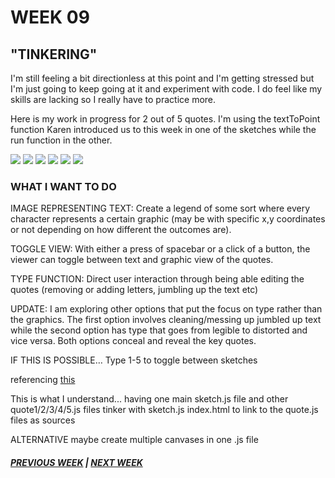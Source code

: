 # WEEK 09 

## "TINKERING" 

I'm still feeling a bit directionless at this point and I'm getting stressed but I'm just going to keep going at it and experiment with code. I do feel like my skills are lacking so I really have to practice more. 

Here is my work in progress for 2 out of 5 quotes. I'm using the textToPoint function Karen introduced us to this week in one of the sketches while the run function in the other. 

<img src="tp1">
<img src="tp2">
<img src="tp3">
<img src="tp4">


<img src="run1">
<img src="run2">



### WHAT I WANT TO DO 
IMAGE REPRESENTING TEXT: Create a legend of some sort where every character represents a certain graphic (may be with specific x,y coordinates or not depending on how different the outcomes are).

TOGGLE VIEW: With either a press of spacebar or a click of a button, the viewer can toggle between text and graphic view of the quotes.

TYPE FUNCTION: Direct user interaction through being able editing the quotes (removing or adding letters, jumbling up the text etc) 

UPDATE: I am exploring other options that put the focus on type rather than the graphics. The first option involves cleaning/messing up jumbled up text while the second option has type that goes from legible to distorted and vice versa. Both options conceal and reveal the key quotes. 

IF THIS IS POSSIBLE…
Type 1-5 to toggle between sketches

referencing [this](https://stackoverflow.com/questions/37979817/what-is-the-best-way-to-change-p5-js-canvas-dynamically-in-the-same-webpage)

This is what I understand...
having one main sketch.js file and other quote1/2/3/4/5.js files 
tinker with sketch.js index.html to link to the quote.js files as sources 

ALTERNATIVE
maybe create multiple canvases in one .js file 

##### [PREVIOUS WEEK](https://samanthangsy.github.io/codewords/Weekly%20Diary/08/)  |  [NEXT WEEK](https://samanthangsy.github.io/codewords/Weekly%20Diary/10/)
